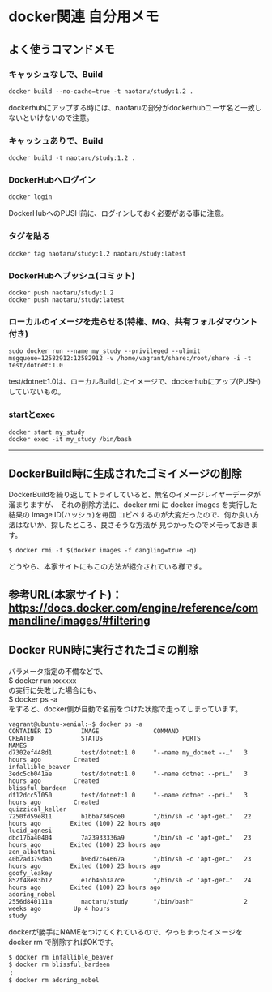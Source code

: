 
# docker関連 自分用メモ

## よく使うコマンドメモ

### キャッシュなしで、Build
```
docker build --no-cache=true -t naotaru/study:1.2 .
```
dockerhubにアップする時には、naotaruの部分がdockerhubユーザ名と一致しないといけないので注意。

### キャッシュありで、Build
```
docker build -t naotaru/study:1.2 .
```


### DockerHubへログイン
```
docker login
```
DockerHubへのPUSH前に、ログインしておく必要がある事に注意。


### タグを貼る
```
docker tag naotaru/study:1.2 naotaru/study:latest
```

### DockerHubへプッシュ(コミット)
```
docker push naotaru/study:1.2 
docker push naotaru/study:latest
```


### ローカルのイメージを走らせる(特権、MQ、共有フォルダマウント付き)
```
sudo docker run --name my_study --privileged --ulimit msgqueue=12582912:12582912 -v /home/vagrant/share:/root/share -i -t test/dotnet:1.0
```
test/dotnet:1.0は、ローカルBuildしたイメージで、dockerhubにアップ(PUSH)していないもの。


### startとexec
```
docker start my_study
docker exec -it my_study /bin/bash
```
----


## DockerBuild時に生成されたゴミイメージの削除
DockerBuildを繰り返してトライしていると、無名のイメージレイヤーデータが溜まりますが、
それの削除方法に、docker rmi に docker images を実行した結果の Image ID(ハッシュ)を毎回
コピペするのが大変だったので、何か良い方法はないか、探したところ、良さそうな方法が
見つかったのでメモっておきます。
```
$ docker rmi -f $(docker images -f dangling=true -q)
```
どうやら、本家サイトにもこの方法が紹介されている様です。

参考URL(本家サイト)：https://docs.docker.com/engine/reference/commandline/images/#filtering
----


## Docker RUN時に実行されたゴミの削除

パラメータ指定の不備などで、  
$ docker run xxxxxx  
の実行に失敗した場合にも、  
$ docker ps -a  
をすると、docker側が自動で名前をつけた状態で走ってしまっています。

```
vagrant@ubuntu-xenial:~$ docker ps -a
CONTAINER ID        IMAGE               COMMAND                  CREATED             STATUS                      PORTS               NAMES
d7302ef448d1        test/dotnet:1.0     "--name my_dotnet --…"   3 hours ago         Created                                         infallible_beaver
3edc5cb041ae        test/dotnet:1.0     "--name dotnet --pri…"   3 hours ago         Created                                         blissful_bardeen
df12dcc51050        test/dotnet:1.0     "--name dotnet --pri…"   3 hours ago         Created                                         quizzical_keller
7250fd59e811        b1bba73d9ce0        "/bin/sh -c 'apt-get…"   22 hours ago        Exited (100) 22 hours ago                       lucid_agnesi
dbc17ba40404        7a23933336a9        "/bin/sh -c 'apt-get…"   23 hours ago        Exited (100) 23 hours ago                       zen_albattani
40b2ad379dab        b96d7c64667a        "/bin/sh -c 'apt-get…"   23 hours ago        Exited (100) 23 hours ago                       goofy_leakey
852f48e83b12        e1cb46b3a7ce        "/bin/sh -c 'apt-get…"   24 hours ago        Exited (100) 23 hours ago                       adoring_nobel
2556d840111a        naotaru/study       "/bin/bash"              2 weeks ago         Up 4 hours                                      study

```
dockerが勝手にNAMEをつけてくれているので、やっちまったイメージを docker rm で削除すればOKです。  
```
$ docker rm infallible_beaver
$ docker rm blissful_bardeen
：
$ docker rm adoring_nobel
```

